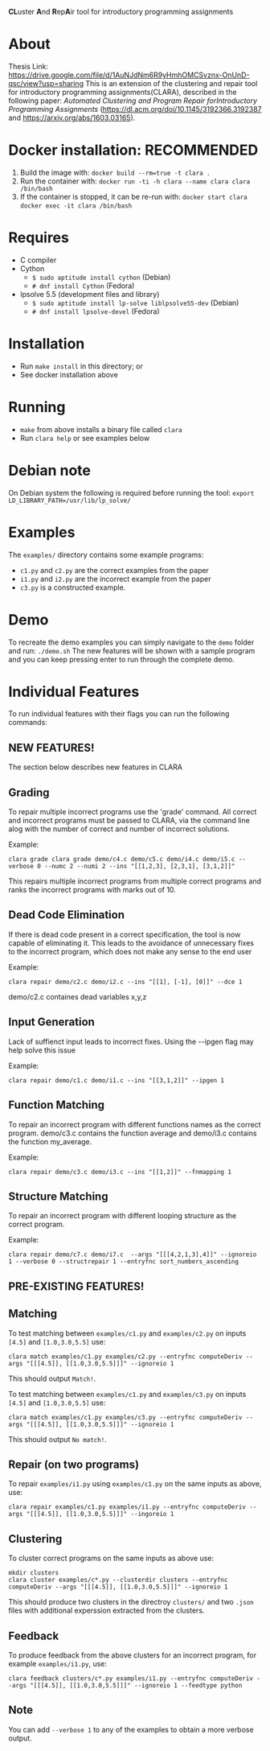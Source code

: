 **CL**uster **A**nd **R**ep**A**ir tool for introductory programming assignments

About
=====
Thesis Link: https://drive.google.com/file/d/1AuNJdNm6R9yHmhOMCSvznx-OnUnD-qsc/view?usp=sharing
This is an extension of the clustering and repair tool for introductory
programming assignments(CLARA), described in the following paper:
*Automated Clustering and Program Repair forIntroductory Programming Assignments*
(https://dl.acm.org/doi/10.1145/3192366.3192387 and https://arxiv.org/abs/1603.03165).

Docker installation: RECOMMENDED
===================
1) Build the image with: `docker build --rm=true -t clara .`
2) Run the container with: `docker run -ti -h clara --name clara clara /bin/bash`
3) If the container is stopped, it can be re-run with: `docker start clara`
`docker exec -it clara /bin/bash`


Requires
========
- C compiler
- Cython
  - `$ sudo aptitude install cython` (Debian)
  - `# dnf install Cython` (Fedora)
- lpsolve 5.5 (development files and library)
  - `$ sudo aptitude install lp-solve liblpsolve55-dev` (Debian)
  - `# dnf install lpsolve-devel` (Fedora)


Installation
============
- Run `make install` in this directory; or
- See docker installation above


Running
=======
- `make` from above installs a binary file called `clara`
- Run `clara help` or see examples below


Debian note
===========

On Debian system the following is required before running the tool: `export LD_LIBRARY_PATH=/usr/lib/lp_solve/`


Examples
========

The `examples/` directory contains some example programs:
- `c1.py` and `c2.py` are the correct examples from the paper
- `i1.py` and `i2.py` are the incorrect example from the paper
- `c3.py` is a constructed example.


Demo
====

To recreate the demo examples you can simply navigate to the `demo` folder and run: `./demo.sh`
The new features will be shown with a sample program and you can keep pressing enter to run through the complete demo.


Individual Features
===================

To run individual features with their flags you can run the following commands:

NEW FEATURES!
-------------
The section below describes new features in CLARA

Grading
-------
To repair multiple incorrect programs use the 'grade' command. All correct and incorrect programs must be passed to CLARA, via the command line alog with the number of correct and number of incorrect solutions. 

Example:
```
clara grade clara grade demo/c4.c demo/c5.c demo/i4.c demo/i5.c --verbose 0 --numc 2 --numi 2 --ins "[[1,2,3], [2,3,1], [3,1,2]]"
``` 
This repairs multiple incorrect programs from multiple correct programs and ranks the incorrect programs with marks out of 10.


Dead Code Elimination
---------------------
If there is dead code present in a correct specification, the tool is now capable of eliminating it. This leads to the avoidance of unnecessary fixes to the incorrect program, which does not make any sense to the end user

Example:
```
clara repair demo/c2.c demo/i2.c --ins "[[1], [-1], [0]]" --dce 1
```

demo/c2.c containes dead variables x,y,z


Input Generation
----------------
Lack of suffienct input leads to incorrect fixes. Using the --ipgen flag may help solve this issue

Example:
```
clara repair demo/c1.c demo/i1.c --ins "[[3,1,2]]" --ipgen 1
```


Function Matching
-----------------
To repair an incorrect program with different functions names as the correct program. demo/c3.c contains the function average and demo/i3.c contains the function my_average.

Example:
```
clara repair demo/c3.c demo/i3.c --ins "[[1,2]]" --fnmapping 1
```


Structure Matching
------------------
To repair an incorrect program with different looping structure as the correct program.

Example:
```
clara repair demo/c7.c demo/i7.c  --args "[[[4,2,1,3],4]]" --ignoreio 1 --verbose 0 --structrepair 1 --entryfnc sort_numbers_ascending
```



PRE-EXISTING FEATURES!
----------------------

Matching
--------

To test matching between `examples/c1.py` and `examples/c2.py` on inputs `[4.5]` and `[1.0,3.0,5.5]` use:
```
clara match examples/c1.py examples/c2.py --entryfnc computeDeriv --args "[[[4.5]], [[1.0,3.0,5.5]]]" --ignoreio 1
```

This should output `Match!`.

To test matching between `examples/c1.py` and `examples/c3.py` on inputs `[4.5]` and `[1.0,3.0,5.5]` use:
```
clara match examples/c1.py examples/c3.py --entryfnc computeDeriv --args "[[[4.5]], [[1.0,3.0,5.5]]]" --ignoreio 1
```

This should output `No match!`.

Repair (on two programs)
------------------------

To repair `examples/i1.py` using `examples/c1.py` on the same inputs as above, use:
```
clara repair examples/c1.py examples/i1.py --entryfnc computeDeriv --args "[[[4.5]], [[1.0,3.0,5.5]]]" --ingoreio 1
```

Clustering
----------

To cluster correct programs on the same inputs as above use:
```
mkdir clusters
clara cluster examples/c*.py --clusterdir clusters --entryfnc computeDeriv --args "[[[4.5]], [[1.0,3.0,5.5]]]" --ignoreio 1
```

This should produce two clusters in the directroy `clusters/` and two `.json` files with additional experssion extracted from the clusters.

Feedback
--------

To produce feedback from the above clusters for an incorrect program, for example `examples/i1.py`, use:
```
clara feedback clusters/c*.py examples/i1.py --entryfnc computeDeriv --args "[[[4.5]], [[1.0,3.0,5.5]]]" --ignoreio 1 --feedtype python
```

Note
----

You can add `--verbose 1` to any of the examples to obtain a more verbose output.
